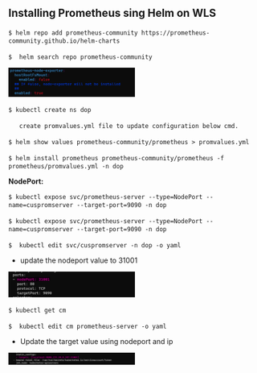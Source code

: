 ## **Installing Prometheus sing Helm on WLS**

    $ helm repo add prometheus-community https://prometheus-community.github.io/helm-charts

    $  helm search repo prometheus-community
    
<img src="prom/promvalues.png"  width="50%" height="20%">
    
    $ kubectl create ns dop
    
       create promvalues.yml file to update configuration below cmd.

    $ helm show values prometheus-community/prometheus > promvalues.yml

    $ helm install prometheus prometheus-community/prometheus -f prometheus/promvalues.yml -n dop

**NodePort:** 


    $ kubectl expose svc/prometheus-server --type=NodePort --name=cuspromserver --target-port=9090 -n dop

    $ kubectl expose svc/prometheus-server --type=NodePort --name=cuspromserver --target-port=9090 -n dop

    $  kubectl edit svc/cuspromserver -n dop -o yaml
    
* update the nodeport value to 31001

<img src="prom/prom1.png"  width="50%" height="20%">

    $ kubectl get cm 

    $  kubectl edit cm prometheus-server -o yaml

* Update the target value using nodeport and ip

<img src="prom/prom2.png"  width="50%" height="20%">